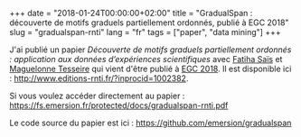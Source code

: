 +++
date = "2018-01-24T00:00:00+02:00"
title = "GradualSpan : découverte de motifs graduels partiellement ordonnés, publié à EGC 2018"
slug = "gradualspan-rnti"
lang = "fr"
tags = ["paper", "data mining"]
+++

J'ai publié un papier
_Découverte de motifs graduels partiellement ordonnés : application aux données d’expériences scientifiques_
avec [Fatiha Saïs](https://www.lri.fr/~sais/) et
[Maguelonne Tesseire](http://textmining.biz/Staff/Teisseire/) qui vient d'être
publié à [EGC 2018](https://egc18.sciencesconf.org/). Il est disponible ici :
http://www.editions-rnti.fr/?inprocid=1002382.

Si vous voulez accéder directement au papier :
https://fs.emersion.fr/protected/docs/gradualspan-rnti.pdf

Le code source du papier est ici : https://github.com/emersion/gradualspan
